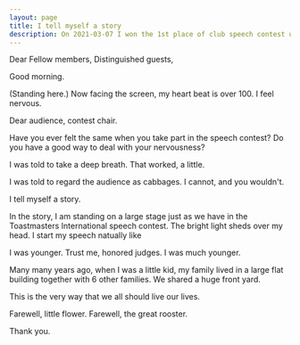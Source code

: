 ```yaml
---
layout: page
title: I tell myself a story
description: On 2021-03-07 I won the 1st place of club speech contest using "the sotry of a rooster". This is the preparation of area N4 contest on 03-28.
---
```



Dear Fellow members,
Distinguished guests,

Good morning.

(Standing here.) Now facing the screen, my heart beat is over 100. I
feel nervous.

Dear audience, contest chair.

Have you ever felt the same when you take part in the speech contest?
Do you have a good way to deal with your nervousness?

I was told to take a deep breath. That worked, a little.

I was told to regard the audience as cabbages. I cannot, and you wouldn't.

I tell myself a story.

In the story, I am standing on a large stage just as we have in the
Toastmasters International speech contest. The bright light sheds over
my head. I start my speech natually like


I was younger. Trust me, honored judges. I was much younger.

Many many years ago, when I was a little kid, my family lived in a large
flat building together with 6 other families. We shared a huge front yard.


This is the very way that we all should live our lives.

Farewell, little flower. Farewell, the great rooster.

Thank you.